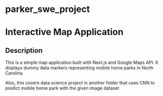 # parker_swe_project

# Interactive Map Application

## Description
This is a simple map application built with Next.js and Google Maps API. It displays dummy data markers representing mobile home parks in North Carolina.

Also, this covers data science project in another folder that uses CNN to predict mobile home park with the given image dataset
